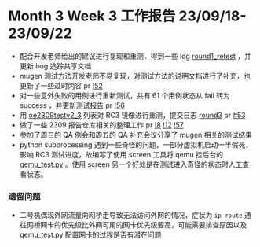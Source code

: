 # Month 3 Week 3 工作报告 23/09/18-23/09/22

+ 配合开发老师给出的建议进行复现和重测，得到一些 log [round1_retest](https://github.com/weilinfox/PLCT-Working/tree/master/Done/Month03/Week3/round1_retest) ，并更新 bug 追踪共享文档
+ mugen 测试方法开发老师不易复现，对测试方法的说明文档进行了补充，也更新了一些过时内容 pr [!52](https://gitee.com/yunxiangluo/open-euler-risc-v-23.09-test/pulls/52)
+ 对一些意外失败的用例进行重新测试，共有 61 个用例状态从 fail 转为 success ，并更新测试报告 pr [!56](https://gitee.com/yunxiangluo/open-euler-risc-v-23.09-test/pulls/56)
+ 用 [oe2309testv2_3](https://github.com/weilinfox/PLCT-Working/blob/master/Done/Month02/Week4/oe2309testv2_3) 列表对 RC3 镜像进行重测，提交日志 [round3](https://github.com/weilinfox/PLCT-Working/tree/master/Done/Month03/Week3/round3) pr [#53](https://github.com/KotorinMinami/res_list/pull/53)
+ 做了一些 2309 报告仓库相关的整理工作 pr [!8](https://gitee.com/yunxiangluo/openeuler-riscv-23.09-test/pulls/8) [!12](https://gitee.com/yunxiangluo/openeuler-riscv-23.09-test/pulls/12) [!57](https://gitee.com/yunxiangluo/open-euler-risc-v-23.09-test/pulls/57) 
+ 参加了周三的 QA 例会和周五的 QA 补充会议分享了 mugen 相关的测试结果
+ python subprocessing 遇到一些奇怪的问题，一部分虚拟机启动一半假死，影响 RC3 测试进度，故编写了使用 screen 工具将 qemu 挂后台的 [qemu_test.py](https://github.com/weilinfox/PLCT-Working/blob/master/Note/qemu_test_screen.py) 。使用 screen 另一个好处是在测试进入奇怪的状态时人工查看状态。

### 遗留问题

+ 二号机偶现外网流量向网桥走导致无法访问外网的情况，症状为 ``ip route`` 通往网桥网卡的优先级比外网可用的网卡优先级要高，可能需要排查原因以及 qemu_test.py 配置网卡的过程是否有潜在问题
